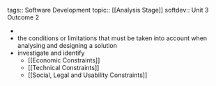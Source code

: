 tags:: Software Development
topic:: [[Analysis Stage]]
softdev:: Unit 3 Outcome 2

-
- the conditions or limitations that must be taken into account when analysing and designing a solution
- investigate and identify
	- [[Economic Constraints]]
	- [[Technical Constraints]]
	- [[Social, Legal and Usability Constraints]]